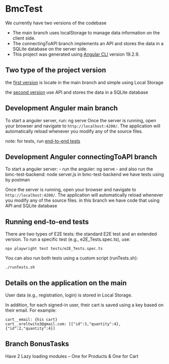 # BmcTest

We currently have two versions of the codebase

- The main branch uses localStorage to manage data information on the client side.
- The connectingToAPI branch implements an API and stores the data in a SQLite database on the server side.
- This project was generated using [Angular CLI](https://github.com/angular/angular-cli) version 19.2.9.

## Two type of the project version

the [first version](#development-anguler-main-branch) is locate in the main branch and simple using Local Storage 

the [second version](#development-anguler-connectingtoapi-branch) use API and stores the data in a SQLite database

## Development Anguler main branch

To start a anguler server, run: ng serve
Once the server is running, open your browser and navigate to `http://localhost:4200/`. The application will automatically reload whenever you modify any of the source files.

note: for tests, run [end-to-end tests](#running-end-to-end-tests) 

## Development Anguler connectingToAPI branch

To start a anguler server:
    - run the anguler: ng serve
    - and also run the bmc-test-backend: node server.js
        in bmc-test-backend we have tests using by postman

Once the server is running, open your browser and navigate to `http://localhost:4200/`. The application will automatically reload whenever you modify any of the source files.
in this branch we have code that using API and SQLite database

## Running end-to-end tests

There are two types of E2E tests: the standard E2E test and an extended version.
To run a specific test (e.g., e2E_Tests.spec.ts), use:

    npx playwright test tests/e2E_Tests.spec.ts

You can also run both tests using a custom script (runTests.sh):

    ./runTests.sh

## Details on the application on the main

User data (e.g., registration, login) is stored in Local Storage.

In addition, for each signed-in user, their cart is saved using a key based on their email.
For example:

    cart__email: {his cart}
    cart__oreltwito3@gmail.com: [{"id":3,"quantity":4},{"id":2,"quantity":4}]

## Branch BonusTasks

Have 2 Lazy loading modules – One for Products & One for Cart

